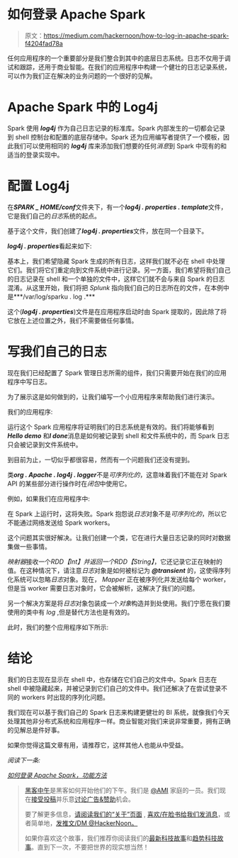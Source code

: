 # 如何登录 Apache Spark

> 原文：<https://medium.com/hackernoon/how-to-log-in-apache-spark-f4204fad78a>

任何应用程序的一个重要部分是我们整合到其中的底层日志系统。日志不仅用于调试和跟踪，还用于商业智能。在我们的应用程序中构建一个健壮的日志记录系统，可以作为我们正在解决的业务问题的一个很好的见解。

# Apache Spark 中的 Log4j

Spark 使用 ***log4j*** 作为自己日志记录的标准库。Spark 内部发生的一切都会记录到 shell 控制台和配置的底层存储中。Spark 还为应用编写者提供了一个模板，因此我们可以使用相同的 ***log4j*** 库来添加我们想要的任何*消息*到 Spark 中现有的和适当的登录实现中。

# 配置 Log4j

在***SPARK _ HOME/conf***文件夹下，有一个***log4j . properties . template***文件，它是我们自己的*日志*系统的起点。

基于这个文件，我们创建了***log4j . properties***文件，放在同一个目录下。

***log4j . properties***看起来如下:

基本上，我们希望隐藏 Spark 生成的所有日志，这样我们就不必在 shell 中处理它们。我们将它们重定向到文件系统中进行记录。另一方面，我们希望将我们自己的日志记录在 shell 和一个单独的文件中，这样它们就不会与来自 Spark 的日志混淆。从这里开始，我们将把 *Splunk* 指向我们自己的日志所在的文件，在本例中是***/var/log/sparku . log .***

这个(***log4j . properties***)文件是在应用程序启动时由 Spark 提取的，因此除了将它放在上述位置之外，我们不需要做任何事情。

# 写我们自己的日志

现在我们已经配置了 Spark 管理日志所需的组件，我们只需要开始在我们的应用程序中写日志。

为了展示这是如何做到的，让我们编写一个小应用程序来帮助我们进行演示。

我们的应用程序:

运行这个 Spark 应用程序将证明我们的日志系统是有效的。我们将能够看到 ***Hello demo*** 和***I done***消息是如何被记录到 shell 和文件系统中的，而 Spark 日志只会被记录到文件系统中。

到目前为止，一切似乎都很容易，然而有一个问题我们还没有提到。

类***org . Apache . log4j . logger***不是*可序列化的*，这意味着我们不能在对 Spark API 的某些部分进行操作时在*闭包*中使用它。

例如，如果我们在应用程序中:

在 Spark 上运行时，这将失败。Spark 抱怨说*日志*对象不是*可序列化的*，所以它不能通过网络发送给 Spark workers。

这个问题其实很好解决。让我们创建一个类，它在进行大量日志记录的同时对数据集做一些事情。

*映射器*接收一个*RDD【Int】*并返回一个*RDD【String】*，它还记录它正在映射的值。在这种情况下，请注意*日志*对象是如何被标记为 ***@transient*** 的，这使得序列化系统可以忽略*日志*对象。现在， *Mapper* 正在被序列化并发送给每个 worker，但是当 worker 需要日志对象时，它会被解析，这解决了我们的问题。

另一个解决方案是将*日志*对象包装成一个*对象*构造并到处使用。我们宁愿在我们要使用的类中有 *log* ,但是替代方法也是有效的。

此时，我们的整个应用程序如下所示:

# 结论

我们的日志现在显示在 shell 中，也存储在它们自己的文件中。Spark 日志在 shell 中被隐藏起来，并被记录到它们自己的文件中。我们还解决了在尝试登录不同的 workers 时出现的序列化问题。

我们现在可以基于我们自己的 Spark 日志来构建更健壮的 BI 系统，就像我们今天处理其他非分布式系统和应用程序一样。商业智能对我们来说非常重要，拥有正确的见解总是件好事。

如果你觉得这篇文章有用，请推荐它，这样其他人也能从中受益。

*阅读下一条:*

[*如何登录 Apache Spark，功能方法*](/@anicolaspp/how-to-log-in-apache-spark-a-functional-approach-e48ffbbd935b?source=linkShare-4d3a2d851128-1469361893)

> [黑客中午](http://bit.ly/Hackernoon)是黑客如何开始他们的下午。我们是 [@AMI](http://bit.ly/atAMIatAMI) 家庭的一员。我们现在[接受投稿](http://bit.ly/hackernoonsubmission)并乐意[讨论广告&赞助](mailto:partners@amipublications.com)机会。
> 
> 要了解更多信息，[请阅读我们的“关于”页面](https://goo.gl/4ofytp) , [喜欢/在脸书给我们发消息](http://bit.ly/HackernoonFB)，或者简单地，[发推文/DM @HackerNoon。](https://goo.gl/k7XYbx)
> 
> 如果你喜欢这个故事，我们推荐你阅读我们的[最新科技故事](http://bit.ly/hackernoonlatestt)和[趋势科技故事](https://hackernoon.com/trending)。直到下一次，不要把世界的现实想当然！